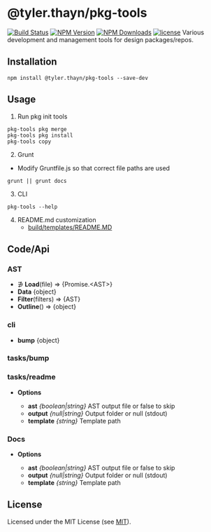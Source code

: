 # @tyler.thayn/pkg-tools
[![Build Status](https://github.com/tylerthayn/pkg-tools/workflows/build/badge.svg)](https://github.com/tj/commander.js/actions?query=workflow%3A%22build%22)
[![NPM Version](http://img.shields.io/npm/v/@tyler.thayn/pkg-tools.svg?style=flat)](https://www.npmjs.org/package/@tyler.thayn/pkg-tools)
[![NPM Downloads](https://img.shields.io/npm/dm/@tyler.thayn/pkg-tools.svg?style=flat)](https://npmcharts.com/compare/@tyler.thayn/pkg-tools?minimal=true)
[![license](https://img.shields.io/npm/l/@tyler.thayn/pkg-tools.svg)](LICENSE)
Various development and management tools for design packages/repos.

## Installation
	npm install @tyler.thayn/pkg-tools --save-dev

## Usage
1. Run pkg init tools
```dos
pkg-tools pkg merge
pkg-tools pkg install
pkg-tools copy
```
2. Grunt
* Modify Gruntfile.js so that correct file paths are used
```dos
grunt || grunt docs
```
3. CLI
```dos
pkg-tools --help
```

4.  README.md customization
	* [build/templates/README.MD](./build/templates/README.md)

## Code/Api

### AST
<ul>
<li>&#8716; <b>Load</b>(file)	=>	{Promise.&lt;AST&gt;}</li>


<li><b>Data</b>  {object}</li>


<li><b>Filter</b>(filters)	=>	{AST}</li>


<li><b>Outline</b>()	=>	{object}</li>

</ul>


### cli
<ul>
<li><b>bump</b>  {object}</li>

</ul>

### tasks/bump
<ul>
</ul>

### tasks/readme
<ul>
<li><b>Options</b></li>

<ul>
<li><b>ast</b> <i>{boolean|string}</i> AST output file or false to skip</li>
<li><b>output</b> <i>{null|string}</i> Output folder or null (stdout)</li>
<li><b>template</b> <i>{string}</i> Template path</li>
</ul>
</ul>

### Docs
<ul>
<li><b>Options</b></li>

<ul>
<li><b>ast</b> <i>{boolean|string}</i> AST output file or false to skip</li>
<li><b>output</b> <i>{null|string}</i> Output folder or null (stdout)</li>
<li><b>template</b> <i>{string}</i> Template path</li>
</ul>
</ul>



## License
Licensed under the MIT License (see [MIT](LICENSE)).
